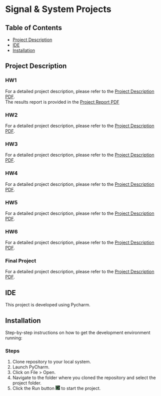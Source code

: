 # Signal & System Projects

## Table of Contents
- [Project Description](#project-description)
- [IDE](#ide)
- [Installation](#installation)

## Project Description

### HW1
For a detailed project description, please refer to the [Project Description PDF](./Project0/LinearAlgebra_Project00.pdf). <br />
The results report is provided in the [Project Report PDF](./Project0/توضیحات%20پروژه.pdf)

### HW2
For a detailed project description, please refer to the [Project Description PDF](./Project1/LA%20Project%201.pdf).

### HW3
For a detailed project description, please refer to the [Project Description PDF](./Project1/LA%20Project%201.pdf).

### HW4
For a detailed project description, please refer to the [Project Description PDF](./Project1/LA%20Project%201.pdf).

### HW5
For a detailed project description, please refer to the [Project Description PDF](./Project1/LA%20Project%201.pdf).

### HW6
For a detailed project description, please refer to the [Project Description PDF](./Project1/LA%20Project%201.pdf).

### Final Project
For a detailed project description, please refer to the [Project Description PDF](./Project1/LA%20Project%201.pdf).

## IDE
This project is developed using Pycharm.

## Installation
Step-by-step instructions on how to get the development environment running:

### Steps
1. Clone repository to your local system.
2. Launch PyCharm.
3. Click on File > Open.
4. Navigate to the folder where you cloned the repository and select the project folder.
5. Click the Run button ![Run Image](./Pycharm_Run.PNG) to start the project.
